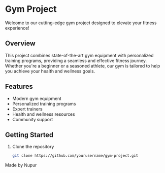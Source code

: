 # Gym Project

Welcome to our cutting-edge gym project designed to elevate your fitness experience!

## Overview

This project combines state-of-the-art gym equipment with personalized training programs, providing a seamless and effective fitness journey. Whether you're a beginner or a seasoned athlete, our gym is tailored to help you achieve your health and wellness goals.

## Features

- Modern gym equipment
- Personalized training programs
- Expert trainers
- Health and wellness resources
- Community support

## Getting Started

1. Clone the repository
   ```bash
   git clone https://github.com/yourusername/gym-project.git
Made by Nupur
